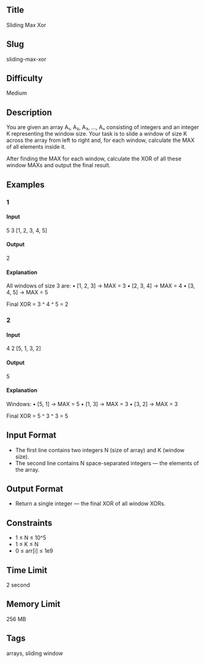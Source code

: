 ## Title

Sliding Max Xor

## Slug

sliding-max-xor

## Difficulty

Medium

## Description

You are given an array A₁, A₂, A₃, …, Aₙ consisting of integers and an integer K representing the window size.
Your task is to slide a window of size K across the array from left to right and, for each window, calculate the MAX of all elements inside it.

After finding the MAX for each window, calculate the XOR of all these window MAXs and output the final result.

## Examples

### 1

#### Input

5 3
[1, 2, 3, 4, 5]

#### Output

2

#### Explanation

All windows of size 3 are:
	•	[1, 2, 3] → MAX = 3
	•	[2, 3, 4] → MAX = 4
	•	[3, 4, 5] → MAX = 5

Final XOR = 3 ^ 4 ^ 5 = 2

### 2

#### Input

4 2
[5, 1, 3, 2]

#### Output

5

#### Explanation

Windows:
	•	[5, 1] → MAX = 5
	•	[1, 3] → MAX = 3
	•	[3, 2] → MAX = 3

Final XOR = 5 ^ 3 ^ 3 = 5

## Input Format

- The first line contains two integers N (size of array) and K (window size).
- The second line contains N space-separated integers — the elements of the array.

## Output Format

- Return a single integer — the final XOR of all window XORs.

## Constraints

- 1 ≤ N ≤ 10^5
- 1 ≤ K ≤ N
- 0 ≤ arr[i] ≤ 1e9

## Time Limit

2 second

## Memory Limit

256 MB

## Tags

arrays, sliding window